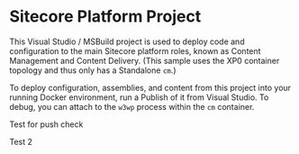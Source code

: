 # Sitecore Platform Project

This Visual Studio / MSBuild project is used to deploy code and configuration
to the main Sitecore platform roles, known as Content Management and
Content Delivery. (This sample uses the XP0 container topology and thus only has a
Standalone `cm`.)

To deploy configuration, assemblies, and content from this project into your running Docker
environment, run a Publish of it from Visual Studio. To debug, you can attach to
the `w3wp` process within the `cm` container.

Test for push check

Test 2
